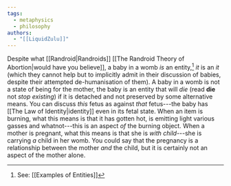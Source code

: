 ```yaml
---
tags:
  - metaphysics
  - philosophy
authors:
  - "[[LiquidZulu]]"
---
```

Despite what [[Randroid|Randroids]] [[The Randroid Theory of Abortion|would have you believe]], a baby in a womb *is* an entity,[^1] *it* is an *it* (which they cannot help but to implicitly admit in their discussion of babies, despite their attempted de-humanisation of them). A baby in a womb is not a state of being for the mother, the baby is an entity that will *die* (read **die** not *stop existing*) if it is detached and not preserved by some alternative means. You can discuss *this* fetus as against *that* fetus---the baby has [[The Law of Identity|identity]] even in its fetal state. When an item is burning, what this means is that it has gotten hot, is emitting light various gasses and whatnot---this is an aspect *of* the burning object. When a mother is pregnant, what this means is that she is *with child*---she is carrying *a* child in her womb. You could say that the pregnancy is a relationship between the mother *and* the child, but it is certainly not an aspect of the mother alone.

[^1]: See: [[Examples of Entities]]